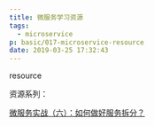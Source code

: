 ```yaml
---
title: 微服务学习资源
tags:
  - microservice
p: basic/017-microservice-resource
date: 2019-03-25 17:32:43
---
```


resource

资源系列：

[微服务实战（六）：如何做好服务拆分？](http://dockone.io/article/8241)

